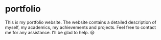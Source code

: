 # portfolio

This is my portfolio website.
The website contains a detailed description of myself, my academics, my achievements and projects.
Feel free to contact me for any assistance. I'll be glad to help. 😃
